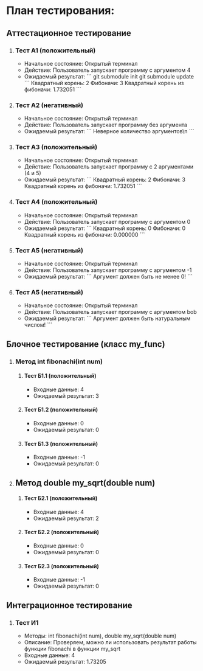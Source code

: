 

# План тестирования:

<h2>Аттестационное тестирование</h2>
<ol>
  <li>
    <h3>Тест А1 (положительный)</h3>
    <ul>
      <li>Начальное состояние: Открытый терминал</li>
      <li>Действие: Пользователь запускает программу с аргументом 4</li>
      <li>Ожидаемый результат: 
     ```
git submodule init
git submodule update
```
      	Квадратный корень: 2
      	Фибоначи: 3
      	Квадратный корень из фибоначи: 1.732051
      ```
      </li>
    </ul>
  </li>
  <li>
    <h3>Тест А2 (негативный)</h3>
    <ul>
      <li>Начальное состояние: Открытый терминал</li>
      <li>Действие: Пользователь запускает программу без аргумента</li>
      <li>Ожидаемый результат: 
      ```
     	Неверное количество аргументов\n
      ```
      </li>
    </ul>
  </li>
  <li>
      <h3>Тест А3 (положительный)</h3>
    <ul>
      <li>Начальное состояние: Открытый терминал</li>
      <li>Действие: Пользователь запускает программу с 2 аргументами (4 и 5)</li>
      <li>Ожидаемый результат: 
      ```
      	Квадратный корень: 2
      	Фибоначи: 3
      	Квадратный корень из фибоначи: 1.732051
      ```
      </li>
    </ul>
  </li>
    <li>
      <h3>Тест А4 (положительный)</h3>
    <ul>
      <li>Начальное состояние: Открытый терминал</li>
      <li>Действие: Пользователь запускает программу с аргументом 0</li>
      <li>Ожидаемый результат: 
      ```
      	Квадратный корень: 0
      	Фибоначи: 0
      	Квадратный корень из фибоначи: 0.000000
      ```
      </li>
    </ul>
  </li>
    <li>
      <h3>Тест А5 (негативный)</h3>
    <ul>
      <li>Начальное состояние: Открытый терминал</li>
      <li>Действие: Пользователь запускает программу с аргументом -1</li>
      <li>Ожидаемый результат: 
      ```
      	Аргумент должен быть не менее 0!
      ```
      </li>
    </ul>
  </li>
  </li>
    <li>
      <h3>Тест А5 (негативный)</h3>
    <ul>
      <li>Начальное состояние: Открытый терминал</li>
      <li>Действие: Пользователь запускает программу с аргументом bob</li>
      <li>Ожидаемый результат: 
      ```
      	Аргумент должен быть натуральным числом!
      ```
      </li>
    </ul>
  </li>
</ol>

<h2>Блочное тестирование (класс my_func)</h2>
<ol>
  <li>
    <h3>Метод int fibonachi(int num)</h3>
    <ol>
    	<li>
    	  <h4>Тест Б1.1 (положительный)</h4>
    	  <ul>
    	    <li>Входные данные: 4</li>
    	    <li>Ожидаемый результат: 3</li>
    	  </ul>
    	</li>
    	<li>
    	  <h4>Тест Б1.2 (положительный)</h4>
    	  <ul>
    	    <li>Входные данные: 0</li>
    	    <li>Ожидаемый результат: 0</li>
    	  </ul>
    	</li>
    	<li>
    	  <h4>Тест Б1.3 (положительный)</h4>
    	  <ul>
    	    <li>Входные данные: -1</li>
    	    <li>Ожидаемый результат: 0</li>
    	  </ul>
    	</li>
    </ol>
  </li>
    <li>
    <h2>Метод double my_sqrt(double num)</h2>
    <ol>
    	<li>
    	  <h4>Тест Б2.1 (положительный)</h4>
    	  <ul>
    	    <li>Входные данные: 4</li>
    	    <li>Ожидаемый результат: 2</li>
    	  </ul>
    	</li>
    	<li>
    	  <h4>Тест Б2.2 (положительный)</h4>
    	  <ul>
    	    <li>Входные данные: 0</li>
    	    <li>Ожидаемый результат: 0</li>
    	  </ul>
    	</li>
    	<li>
    	  <h4>Тест Б2.3 (положительный)</h4>
    	  <ul>
    	    <li>Входные данные: -1</li>
    	    <li>Ожидаемый результат: 0</li>
    	  </ul>
    	</li>
    </ol>
  </li>
</ol>

<h2>Интеграционное тестирование</h2>
<ol>
  <li>
    <h3>Тест И1</h3>
    <ul>
      <li>Методы: int fibonachi(int num), double my_sqrt(double num)</li>
      <li>Описание: Проверяем, можно ли использовать результат работы функции fibonachi в функции my_sqrt</li>
      <li>Входные данные: 4</li>
      <li>Ожидаемый результат: 1.73205</li>
    </ul>	
  </li>
  
</ol>


